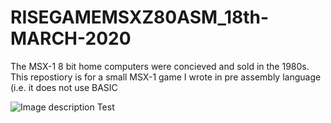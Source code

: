 # RISEGAMEMSXZ80ASM_18th-MARCH-2020

The MSX-1 8 bit home computers were concieved and sold in the 1980s. This repostiory is for a small MSX-1 game I wrote in pre assembly language (i.e. it does not use BASIC 

![Image description](https://github.com/MChowdhuryZ80ASM/RISEGAMEMSXZ80ASM_18th-MARCH-2020/blob/master/rimage.JPG)
Test


